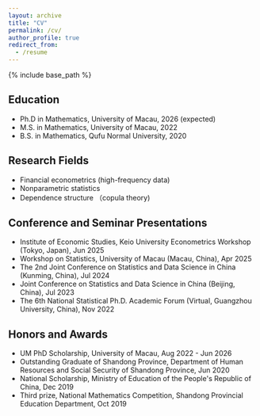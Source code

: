 ```yaml
---
layout: archive
title: "CV"
permalink: /cv/
author_profile: true
redirect_from:
  - /resume
---
```


{% include base_path %}

<div class="cv-section">
  <h2>Education</h2>
  <ul>
    <li>Ph.D in Mathematics, University of Macau, 2026 (expected)</li>
    <li>M.S. in Mathematics, University of Macau, 2022</li>
    <li>B.S. in Mathematics, Qufu Normal University, 2020</li>
  </ul>

  <h2>Research Fields</h2>
  <ul>
    <li>Financial econometrics (high-frequency data)</li>
    <li>Nonparametric statistics</li>
    <li>Dependence structure （copula theory)</li>
  </ul>

  <h2>Conference and Seminar Presentations</h2>
  <ul>
    <li>Institute of Economic Studies, Keio University Econometrics Workshop (Tokyo, Japan), Jun 2025</li>
    <li>Workshop on Statistics, University of Macau (Macau, China), Apr 2025</li>
    <li>The 2nd Joint Conference on Statistics and Data Science in China (Kunming, China), Jul 2024</li>
    <li>Joint Conference on Statistics and Data Science in China (Beijing, China), Jul 2023</li>
    <li>The 6th National Statistical Ph.D. Academic Forum (Virtual, Guangzhou University, China), Nov 2022</li>
  </ul>

  <h2>Honors and Awards</h2>
  <ul>
    <li>UM PhD Scholarship, University of Macau, Aug 2022 - Jun 2026</li>
    <li>Outstanding Graduate of Shandong Province, Department of Human Resources and Social Security of Shandong Province, Jun 2020</li>
    <li>National Scholarship, Ministry of Education of the People's Republic of China, Dec 2019</li>
    <li>Third prize, National Mathematics Competition, Shandong Provincial Education Department, Oct 2019</li>
  </ul>
</div>
